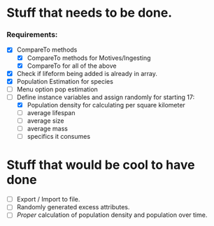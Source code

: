 # Stuff that needs to be done.

### Requirements:
 - [X] CompareTo methods
    - [X] CompareTo methods for Motives/Ingesting
    - [X] CompareTo for all of the above
 - [X] Check if lifeform being added is already in array.
 - [X] Population Estimation for species
 - [ ] Menu option pop estimation
 - [ ] Define instance variables and assign randomly for starting 17:
    - [X] Population density for calculating per square kilometer
    - [ ] average lifespan
    - [ ] average size
    - [ ] average mass
    - [ ] specifics it consumes

# Stuff that would be cool to have done
 - [ ] Export / Import to file.
 - [ ] Randomly generated excess attributes.
 - [ ] *Proper* calculation of population density and population over time.